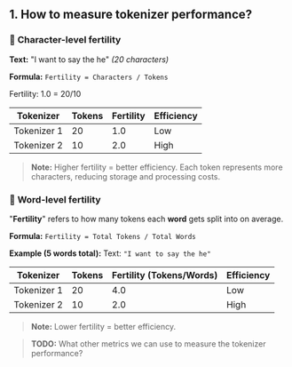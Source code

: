 ## 1. How to measure tokenizer performance?

### 🔢 **Character-level fertility**
**Text:** "I want to say the he" *(20 characters)*

**Formula:** `Fertility = Characters / Tokens`

Fertility: 1.0 = 20/10

| Tokenizer | Tokens | Fertility | Efficiency |
|-----------|--------|-----------|------------|
| Tokenizer 1 | 20 | 1.0 | Low |
| Tokenizer 2 | 10 | 2.0 | High |

> **Note:** Higher fertility = better efficiency. Each token represents more characters, reducing storage and processing costs.

### 🧩 **Word-level fertility**

"**Fertility**" refers to how many tokens each **word** gets split into on average.

**Formula:**
`Fertility = Total Tokens / Total Words`

**Example (5 words total):**
Text: `"I want to say the he"`

| Tokenizer   | Tokens | Fertility (Tokens/Words) | Efficiency |
| ----------- | ------ | ------------------------ | ---------- |
| Tokenizer 1 | 20     | 4.0                      | Low        |
| Tokenizer 2 | 10     | 2.0                      | High       |

> **Note:** Lower fertility = better efficiency.


> **TODO:** What other metrics we can use to measure the tokenizer performance?

